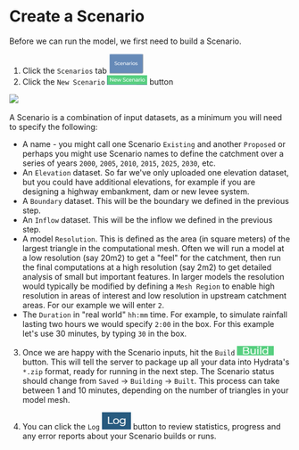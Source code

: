 # Create a Scenario

Before we can run the model, we first need to build a Scenario. 

1. Click the `Scenarios` tab ![](../_static/icon-scenario-tab.png) 
2. Click the `New Scenario` ![](../_static/icon-new-scenario.png) button

![](../_static/getting-started-build-scenario.gif)

A Scenario is a combination of input datasets, as a minimum you will need to specify the following:
* A name - you might call one Scenario `Existing` and another `Proposed` or perhaps you might use Scenario names to define the catchment over a series of years `2000`, `2005`, `2010`, `2015`, `2025`, `2030`, etc. 
* An `Elevation` dataset. So far we've only uploaded one elevation dataset, but you could have additional elevations, for example if you are designing a highway embankment, dam or new levee system.
* A `Boundary` dataset. This will be the boundary we defined in the previous step.
* An `Inflow` dataset. This will be the inflow we defined in the previous step.
* A model `Resolution`. This is defined as the area (in square meters) of the largest triangle in the computational mesh. Often we will run a model at a low resolution (say 20m2) to get a "feel" for the catchment, then run the final computations at a high resolution (say 2m2) to get detailed analysis of small but important features. In larger models the resolution would typically be modified by defining a `Mesh Region` to enable high resolution in areas of interest and low resolution in upstream catchment areas. For our example we will enter `2`.
* The `Duration` in "real world" `hh:mm` time. For example, to simulate rainfall lasting two hours we would specify `2:00` in the box. For this example let's use 30 minutes, by typing `30` in the box.

3. Once we are happy with the Scenario inputs, hit the `Build` ![](../_static/icon-build-scenario.png) button. This will tell the server to package up all your data into Hydrata's `*.zip` format, ready for running in the next step. The Scenario status should change from `Saved` -> `Building` -> `Built`. This process can take between 1 and 10 minutes, depending on the number of triangles in your model mesh. 

4. You can click the `Log` ![](../_static/icon-scenario-log.png) button to review statistics, progress and any error reports about your Scenario builds or runs.